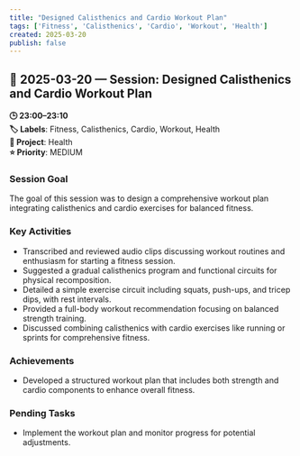 ```yaml
---
title: "Designed Calisthenics and Cardio Workout Plan"
tags: ['Fitness', 'Calisthenics', 'Cardio', 'Workout', 'Health']
created: 2025-03-20
publish: false
---
```


## 📅 2025-03-20 — Session: Designed Calisthenics and Cardio Workout Plan

**🕒 23:00–23:10**  
**🏷️ Labels**: Fitness, Calisthenics, Cardio, Workout, Health  
**📂 Project**: Health  
**⭐ Priority**: MEDIUM  


### Session Goal
The goal of this session was to design a comprehensive workout plan integrating calisthenics and cardio exercises for balanced fitness.

### Key Activities
- Transcribed and reviewed audio clips discussing workout routines and enthusiasm for starting a fitness session.
- Suggested a gradual calisthenics program and functional circuits for physical recomposition.
- Detailed a simple exercise circuit including squats, push-ups, and tricep dips, with rest intervals.
- Provided a full-body workout recommendation focusing on balanced strength training.
- Discussed combining calisthenics with cardio exercises like running or sprints for comprehensive fitness.

### Achievements
- Developed a structured workout plan that includes both strength and cardio components to enhance overall fitness.

### Pending Tasks
- Implement the workout plan and monitor progress for potential adjustments.
